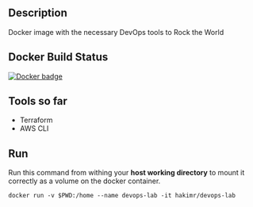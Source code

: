 ## Description

Docker image with the necessary DevOps tools to Rock the World

## Docker Build Status
[![Docker badge](https://img.shields.io/docker/cloud/build/hakimr/devops-lab)](https://cloud.docker.com/u/hakimr/repository/docker/hakimr/devops-lab)


## Tools so far

* Terraform
* AWS CLI

## Run

Run this command from withing your **host working directory** to mount it correctly as a volume on the docker container.

`docker run -v $PWD:/home --name devops-lab -it hakimr/devops-lab`
